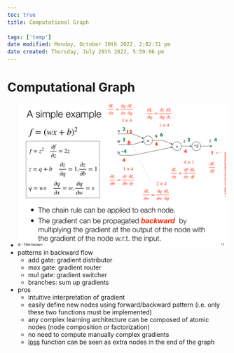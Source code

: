 ```yaml
---
toc: true
title: Computational Graph

tags: ['temp']
date modified: Monday, October 10th 2022, 2:02:31 pm
date created: Thursday, July 28th 2022, 5:59:06 pm
---
```


# Computational Graph
- ![](../images/Pasted%20image%2020220810163656.png)
- patterns in backward flow
	- add gate: gradient distributor
	- max gate: gradient router
	- mul gate: gradient switcher
	- branches: sum up gradients
- pros
	- intuitive interpretation of gradient
	- easily define new nodes using forward/backward pattern (i.e. only these two functions must be implemented)
	- any complex learning architecture can be composed of atomic nodes (node composition or factorization)
	- no need to compute manually complex gradients
	- [loss](../Tag%20Pages/loss.md) function can be seen as extra nodes in the end of the graph



